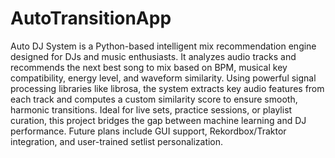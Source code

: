 # AutoTransitionApp

Auto DJ System is a Python-based intelligent mix recommendation engine designed for DJs and music enthusiasts. It analyzes audio tracks and recommends the next best song to mix based on BPM, musical key compatibility, energy level, and waveform similarity. Using powerful signal processing libraries like librosa, the system extracts key audio features from each track and computes a custom similarity score to ensure smooth, harmonic transitions. Ideal for live sets, practice sessions, or playlist curation, this project bridges the gap between machine learning and DJ performance. Future plans include GUI support, Rekordbox/Traktor integration, and user-trained setlist personalization.

